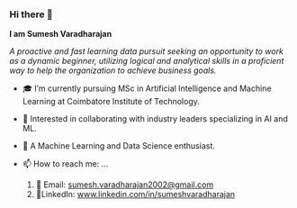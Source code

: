 ### Hi there 👋

**I am Sumesh Varadharajan**

_A proactive and fast learning data pursuit seeking an opportunity to work as a dynamic beginner, utilizing logical and
analytical skills in a proficient way to help the organization to achieve business goals._

- 🎓 I’m currently pursuing MSc in Artificial Intelligence and Machine Learning at Coimbatore Institute of Technology.
- 🔭 Interested in collaborating with industry leaders specializing in AI and ML.
- 🌱 A Machine Learning and Data Science enthusiast.

- 📫 How to reach me: ...
  1) 📧 Email: sumesh.varadharajan2002@gmail.com
  2) 📘LinkedIn: www.linkedin.com/in/sumeshvaradharajan
<!--
**Sumesh0105/Sumesh0105** is a ✨ _special_ ✨ repository because its `README.md` (this file) appears on your GitHub profile.

Here are some ideas to get you started:

- 🔭 I’m currently working on ...
- 🌱 I’m currently learning ...
- 👯 I’m looking to collaborate on ...
- 🤔 I’m looking for help with ...
- 💬 Ask me about ...
- 📫 How to reach me: ...
- 😄 Pronouns: ...
- ⚡ Fun fact: ...
-->
